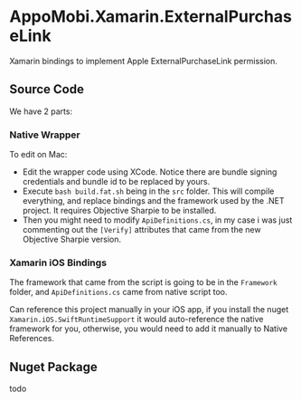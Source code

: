 # AppoMobi.Xamarin.ExternalPurchaseLink

Xamarin bindings to implement Apple ExternalPurchaseLink permission.

## Source Code

We have 2 parts:

### Native Wrapper

To edit on Mac: 
* Edit the wrapper code using XCode. Notice there are bundle signing credentials and bundle id to be replaced by yours.
* Execute `bash build.fat.sh` being in the `src` folder. This will compile everything, and replace bindings and the framework used by the .NET project. It requires Objective Sharpie to be installed.
* Then you might need to modify `ApiDefinitions.cs`, in my case i was just commenting out the `[Verify]` attributes that came from the new Objective Sharpie version.

### Xamarin iOS Bindings

The framework that came from the script is going to be in the `Framework` folder, and `ApiDefinitions.cs` came from native script too.

Can reference this project manually in your iOS app, if you install the nuget `Xamarin.iOS.SwiftRuntimeSupport` it would auto-reference the native framework for you, otherwise, you would need to add it manually to Native References.

## Nuget Package

todo
